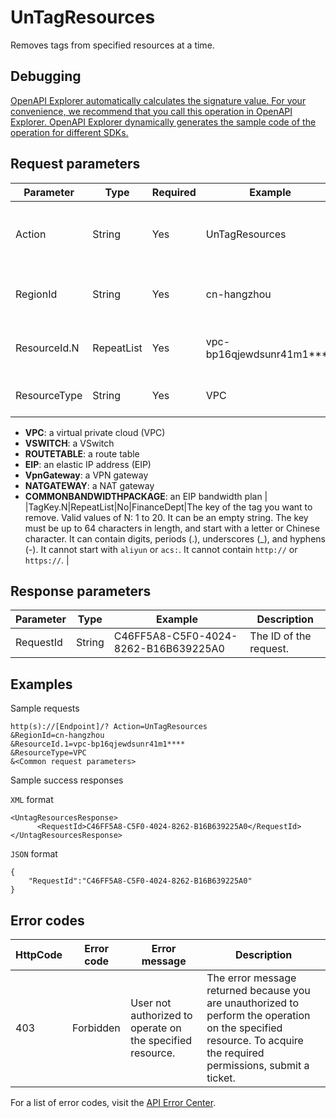# UnTagResources

Removes tags from specified resources at a time.

## Debugging

[OpenAPI Explorer automatically calculates the signature value. For your convenience, we recommend that you call this operation in OpenAPI Explorer. OpenAPI Explorer dynamically generates the sample code of the operation for different SDKs.](https://api.aliyun.com/#product=Vpc&api=UnTagResources&type=RPC&version=2016-04-28)

## Request parameters

|Parameter|Type|Required|Example|Description|
|---------|----|--------|-------|-----------|
|Action|String|Yes|UnTagResources|The operation that you want to perform. Set the value to **UntagResources**. |
|RegionId|String|Yes|cn-hangzhou|The ID of the region to which the resources belong. |
|ResourceId.N|RepeatList|Yes|vpc-bp16qjewdsunr41m1\*\*\*\*|The ID of resource N. Valid values of N: **1** to **20**. |
|ResourceType|String|Yes|VPC|The type of the resource. Valid values:

-   **VPC**: a virtual private cloud \(VPC\)
-   **VSWITCH**: a VSwitch
-   **ROUTETABLE**: a route table
-   **EIP**: an elastic IP address \(EIP\)
-   **VpnGateway**: a VPN gateway
-   **NATGATEWAY**: a NAT gateway
-   **COMMONBANDWIDTHPACKAGE**: an EIP bandwidth plan |
|TagKey.N|RepeatList|No|FinanceDept|The key of the tag you want to remove. Valid values of N: 1 to 20. It can be an empty string. The key must be up to 64 characters in length, and start with a letter or Chinese character. It can contain digits, periods \(.\), underscores \(\_\), and hyphens \(-\). It cannot start with `aliyun` or `acs:`. It cannot contain `http://` or `https://`. |

## Response parameters

|Parameter|Type|Example|Description|
|---------|----|-------|-----------|
|RequestId|String|C46FF5A8-C5F0-4024-8262-B16B639225A0|The ID of the request. |

## Examples

Sample requests

```
http(s)://[Endpoint]/? Action=UnTagResources
&RegionId=cn-hangzhou    
&ResourceId.1=vpc-bp16qjewdsunr41m1****
&ResourceType=VPC
&<Common request parameters>
```

Sample success responses

`XML` format

```
<UntagResourcesResponse>
      <RequestId>C46FF5A8-C5F0-4024-8262-B16B639225A0</RequestId>
</UntagResourcesResponse>
```

`JSON` format

```
{
    "RequestId":"C46FF5A8-C5F0-4024-8262-B16B639225A0"
}
```

## Error codes

|HttpCode|Error code|Error message|Description|
|--------|----------|-------------|-----------|
|403|Forbidden|User not authorized to operate on the specified resource.|The error message returned because you are unauthorized to perform the operation on the specified resource. To acquire the required permissions, submit a ticket.|

For a list of error codes, visit the [API Error Center](https://error-center.alibabacloud.com/status/product/Vpc).


